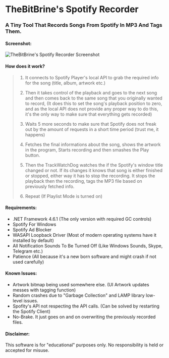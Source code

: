 # TheBitBrine's Spotify Recorder
### A Tiny Tool That Records Songs From Spotify In MP3 And Tags Them.


#### Screenshot:
![TheBitBrine's Spotify Recorder Screenshot](https://i.imgur.com/SriLhy3.png)


#### How does it work?
> 1. It connects to Spotify Player's local API to grab the required info for the song (title, album, artwork etc.)
>
> 2. Then it takes control of the playback and goes to the next song and then comes back to the same song that you originally wanted to record, (It does this to set the song's playback position to zero, and as the local API does not provide any proper way to do this, it's the only way to make sure that everything gets recorded)
>
> 3. Waits 5 more seconds to make sure that Spotify does not freak out by the amount of requests in a short time period (trust me, it happens)
>
> 4. Fetches the final informations about the song, shows the artwork in the program, Starts recording and then smashes the Play button.
>
> 5. Then the TrackWatchDog watches the if the Spotify's window title changed or not. If its changes it knows that song is either finished or stopped, either way it has to stop the recording. It stops the playback then the recording, tags the MP3 file based on previously fetched info.
>
> 6. Repeat (If Playlist Mode is turned on)


#### Requirements:
 * .NET Framework 4.6.1 (The only version with required GC controls)
 * Spotify For Windows
 * Spotify Ad Blocker
 * WASAPI Loopback Driver (Most of modern operating systems have it installed by default)
 * All Notification Sounds To Be Turned Off (Like Windows Sounds, Skype, Telegram etc.)
 * Patience (All because it's a new born software and might crash if not used carefully)
 
 
#### Known Issues:
 * Artwork bitmap being used somewhere else. (UI Artwork updates messes with tagging function)
 * Random crashes due to "Garbage Collection" and LAMP library low-level issues.
 * Spofity's API not respecting the API calls. (Can be solved by restarting the Spotify Client)
 * No-Brake. It just goes on and on overwriting the previously recorded files.
 
 
#### Disclaimer:
 This software is for "educational" purposes only. No responsibility is held or accepted for misuse.
